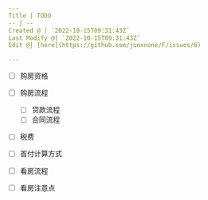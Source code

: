```yaml
---
Title | TODO
-- | --
Created @ | `2022-10-15T09:31:43Z`
Last Modify @| `2022-10-15T09:31:43Z`
Edit @| [here](https://github.com/junxnone/F/issues/6)

---
```

- [ ] 购房资格
- [ ] 购房流程
  - [ ] 贷款流程
  - [ ] 合同流程
- [ ] 税费
- [ ] 首付计算方式
- [ ] 看房流程
- [ ] 看房注意点


